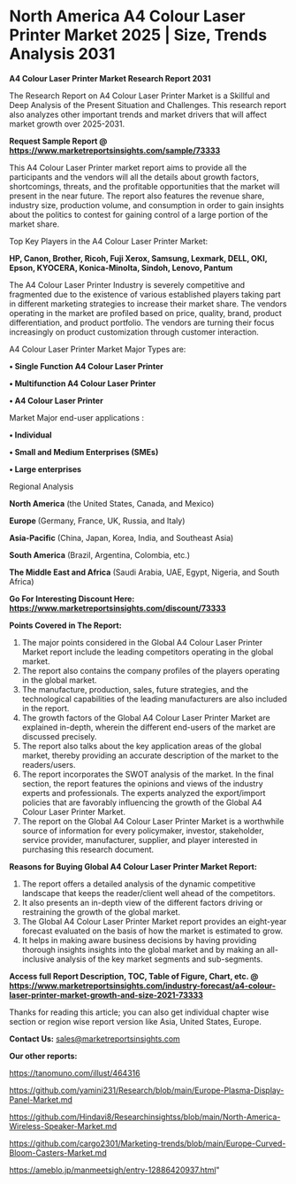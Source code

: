 # North America  A4 Colour Laser Printer Market 2025 | Size, Trends Analysis 2031

<strong>A4 Colour Laser Printer Market Research Report 2031</strong>

The Research Report on A4 Colour Laser Printer Market is a Skillful and Deep Analysis of the Present Situation and Challenges. This research report also analyzes other important trends and market drivers that will affect market growth over 2025-2031.

<strong>Request Sample Report @ <a href=https://www.marketreportsinsights.com/sample/73333>https://www.marketreportsinsights.com/sample/73333</a></strong>

This A4 Colour Laser Printer market report aims to provide all the participants and the vendors will all the details about growth factors, shortcomings, threats, and the profitable opportunities that the market will present in the near future. The report also features the revenue share, industry size, production volume, and consumption in order to gain insights about the politics to contest for gaining control of a large portion of the market share.

Top Key Players in the A4 Colour Laser Printer Market:

<strong>HP, Canon, Brother, Ricoh, Fuji Xerox, Samsung, Lexmark, DELL, OKI, Epson, KYOCERA, Konica-Minolta, Sindoh, Lenovo, Pantum</strong>

The A4 Colour Laser Printer Industry is severely competitive and fragmented due to the existence of various established players taking part in different marketing strategies to increase their market share. The vendors operating in the market are profiled based on price, quality, brand, product differentiation, and product portfolio. The vendors are turning their focus increasingly on product customization through customer interaction.

A4 Colour Laser Printer Market Major Types are:

<strong>• Single Function A4 Colour Laser Printer

• Multifunction A4 Colour Laser Printer

• A4 Colour Laser Printer</strong>

Market Major end-user applications :

<strong>• Individual

• Small and Medium Enterprises (SMEs)

• Large enterprises</strong>

Regional Analysis

</u><strong><b>North America</b></strong> (the United States, Canada, and Mexico)

<strong><b>Europe </b></strong>(Germany, France, UK, Russia, and Italy)

<strong><b>Asia-Pacific</b></strong> (China, Japan, Korea, India, and Southeast Asia)

<strong><b>South America</b></strong> (Brazil, Argentina, Colombia, etc.)

<strong><b>The Middle East and Africa</b></strong> (Saudi Arabia, UAE, Egypt, Nigeria, and South Africa)

<strong>Go For Interesting Discount Here: <a href=https://www.marketreportsinsights.com/discount/73333>https://www.marketreportsinsights.com/discount/73333</a></strong>

<strong>Points Covered in The Report:</strong>
<ol>
  <li>The major points considered in the Global A4 Colour Laser Printer Market report include the leading competitors operating in the global market.</li>
  <li>The report also contains the company profiles of the players operating in the global market.</li>
  <li>The manufacture, production, sales, future strategies, and the technological capabilities of the leading manufacturers are also included in the report.</li>
  <li>The growth factors of the Global A4 Colour Laser Printer Market are explained in-depth, wherein the different end-users of the market are discussed precisely.</li>
  <li>The report also talks about the key application areas of the global market, thereby providing an accurate description of the market to the readers/users.</li>
  <li>The report incorporates the SWOT analysis of the market. In the final section, the report features the opinions and views of the industry experts and professionals. The experts analyzed the export/import policies that are favorably influencing the growth of the Global A4 Colour Laser Printer Market.</li>
  <li>The report on the Global A4 Colour Laser Printer Market is a worthwhile source of information for every policymaker, investor, stakeholder, service provider, manufacturer, supplier, and player interested in purchasing this research document.</li>
</ol>
<strong>Reasons for Buying Global A4 Colour Laser Printer Market Report:</strong>

<ol>
  <li>The report offers a detailed analysis of the dynamic competitive landscape that keeps the reader/client well ahead of the competitors.</li>
  <li>It also presents an in-depth view of the different factors driving or restraining the growth of the global market.</li>
  <li>The Global A4 Colour Laser Printer Market report provides an eight-year forecast evaluated on the basis of how the market is estimated to grow.</li>
  <li>It helps in making aware business decisions by having providing thorough insights insights into the global market and by making an all-inclusive analysis of the key market segments and sub-segments.</li>
</ol>
<strong>Access full Report Description, TOC, Table of Figure, Chart, etc. @ <a href=https://www.marketreportsinsights.com/industry-forecast/a4-colour-laser-printer-market-growth-and-size-2021-73333>https://www.marketreportsinsights.com/industry-forecast/a4-colour-laser-printer-market-growth-and-size-2021-73333</a></strong>


Thanks for reading this article; you can also get individual chapter wise section or region wise report version like Asia, United States, Europe.

<strong>Contact Us:</strong>
sales@marketreportsinsights.com

<strong>Our other reports:</strong>

<a href=https://tanomuno.com/illust/464316>https://tanomuno.com/illust/464316</a>

<a href=https://github.com/yamini231/Research/blob/main/Europe-Plasma-Display-Panel-Market.md>https://github.com/yamini231/Research/blob/main/Europe-Plasma-Display-Panel-Market.md</a>

<a href=https://github.com/Hindavi8/Researchinsightss/blob/main/North-America-Wireless-Speaker-Market.md>https://github.com/Hindavi8/Researchinsightss/blob/main/North-America-Wireless-Speaker-Market.md</a>

<a href=https://github.com/cargo2301/Marketing-trends/blob/main/Europe-Curved-Bloom-Casters-Market.md>https://github.com/cargo2301/Marketing-trends/blob/main/Europe-Curved-Bloom-Casters-Market.md</a>

<a href=https://ameblo.jp/manmeetsigh/entry-12886420937.html>https://ameblo.jp/manmeetsigh/entry-12886420937.html</a>"
